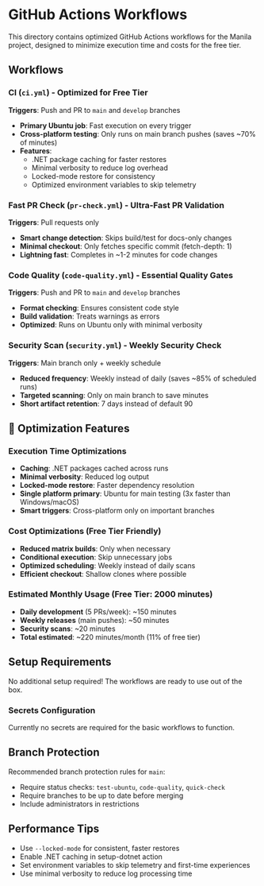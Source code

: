 # GitHub Actions Workflows

This directory contains optimized GitHub Actions workflows for the Manila project, designed to minimize execution time and costs for the free tier.

## Workflows

### CI (`ci.yml`) - Optimized for Free Tier
**Triggers**: Push and PR to `main` and `develop` branches
- **Primary Ubuntu job**: Fast execution on every trigger
- **Cross-platform testing**: Only runs on main branch pushes (saves ~70% of minutes)
- **Features**:
  - .NET package caching for faster restores
  - Minimal verbosity to reduce log overhead
  - Locked-mode restore for consistency
  - Optimized environment variables to skip telemetry

### Fast PR Check (`pr-check.yml`) - Ultra-Fast PR Validation
**Triggers**: Pull requests only
- **Smart change detection**: Skips build/test for docs-only changes
- **Minimal checkout**: Only fetches specific commit (fetch-depth: 1)
- **Lightning fast**: Completes in ~1-2 minutes for code changes

### Code Quality (`code-quality.yml`) - Essential Quality Gates
**Triggers**: Push and PR to `main` and `develop` branches
- **Format checking**: Ensures consistent code style
- **Build validation**: Treats warnings as errors
- **Optimized**: Runs on Ubuntu only with minimal verbosity

### Security Scan (`security.yml`) - Weekly Security Check
**Triggers**: Main branch only + weekly schedule
- **Reduced frequency**: Weekly instead of daily (saves ~85% of scheduled runs)
- **Targeted scanning**: Only on main branch to save minutes
- **Short artifact retention**: 7 days instead of default 90

## 🚀 Optimization Features

### Execution Time Optimizations
- **Caching**: .NET packages cached across runs
- **Minimal verbosity**: Reduced log output
- **Locked-mode restore**: Faster dependency resolution
- **Single platform primary**: Ubuntu for main testing (3x faster than Windows/macOS)
- **Smart triggers**: Cross-platform only on important branches

### Cost Optimizations (Free Tier Friendly)
- **Reduced matrix builds**: Only when necessary
- **Conditional execution**: Skip unnecessary jobs
- **Optimized scheduling**: Weekly instead of daily scans
- **Efficient checkout**: Shallow clones where possible

### Estimated Monthly Usage (Free Tier: 2000 minutes)
- **Daily development** (5 PRs/week): ~150 minutes
- **Weekly releases** (main pushes): ~50 minutes
- **Security scans**: ~20 minutes
- **Total estimated**: ~220 minutes/month (11% of free tier)

## Setup Requirements

No additional setup required! The workflows are ready to use out of the box.

### Secrets Configuration
Currently no secrets are required for the basic workflows to function.

## Branch Protection
Recommended branch protection rules for `main`:
- Require status checks: `test-ubuntu`, `code-quality`, `quick-check`
- Require branches to be up to date before merging
- Include administrators in restrictions

## Performance Tips
- Use `--locked-mode` for consistent, faster restores
- Enable .NET caching in setup-dotnet action
- Set environment variables to skip telemetry and first-time experiences
- Use minimal verbosity to reduce log processing time
